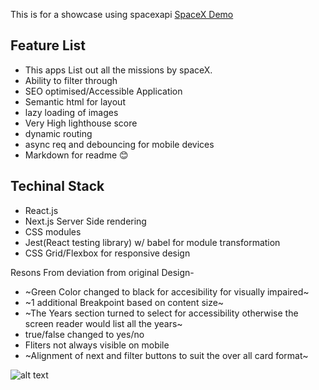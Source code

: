 This is for a showcase using spacexapi
[SpaceX Demo](https://space-xdemo.vercel.app/)

## Feature List
* This apps List out all the missions by spaceX.
* Ability to filter through
* SEO optimised/Accessible Application
* Semantic html for layout
* lazy loading of images
* Very High lighthouse score
* dynamic routing
* async req and debouncing for mobile devices
* Markdown for readme :blush:
## Techinal Stack
* React.js
* Next.js Server Side rendering
* CSS modules
* Jest(React testing library) w/ babel for module transformation
* CSS Grid/Flexbox for responsive design

Resons From deviation from original Design- 
* ~Green Color changed to black for accesibility for visually impaired~
* ~1 additional Breakpoint based on content size~
* ~The Years section turned to select for accessibility otherwise
    the screen reader would list all the years~
* true/false changed to yes/no
* Fliters not always visible on mobile
* ~Alignment of next and filter buttons to suit the over all card    format~

![alt text](https://user-images.githubusercontent.com/16836510/94475071-318a7800-01ec-11eb-93a6-5f2734717f73.png)
